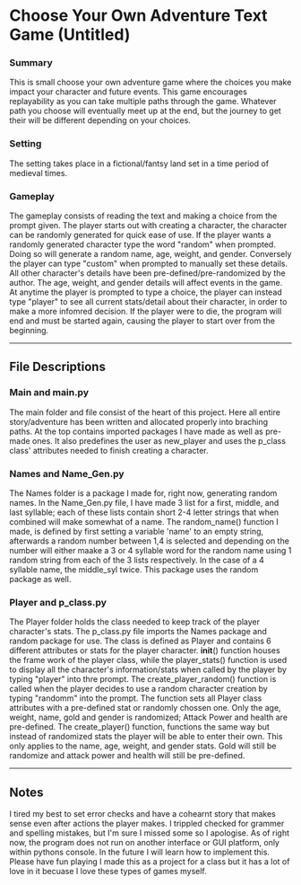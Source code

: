 # Choose Your Own Adventure Text Game (Untitled)

### Summary
This is small choose your own adventure game where the choices you make impact your character and future events. This game encourages replayability as you can take multiple paths through the game. Whatever path you choose will eventually meet up at the end, but the journey to get their will be different depending on your choices.

### Setting
The setting takes place in a fictional/fantsy land set in a time period of medieval times. 

### Gameplay
The gameplay consists of reading the text and making a choice from the prompt given. The player starts out with creating a character, the character can be randomly generated for quick ease of use. If the player wants a randomly generated character type the word "random" when prompted. Doing so will generate a random name, age, weight, and gender. Conversely the player can type "custom" when prompted to manually set these details. All other character's details have been pre-defined/pre-randomized by the author. The age, weight, and gender details will affect events in the game. At anytime the player is prompted to type a choice, the player can instead type "player" to see all current stats/detail about their character, in order to make a more infomred decision. If the player were to die, the program will end and must be started again, causing the player to start over from the beginning.

----


## File Descriptions


### Main and main.py
The main folder and file consist of the heart of this project. Here all entire story/adventure has been written and allocated properly into braching paths. At the top contains imported packages I have made as well as pre-made ones. It also predefines the user as new_player and uses the p_class class' attributes needed to finish creating a character.

### Names and Name_Gen.py
The Names folder is a package I made for, right now, generating random names. In the Name_Gen.py file, I have made 3 list for a first, middle, and last syllable; each of these lists contain short 2-4 letter strings that when combined will make somewhat of a name. The random_name() function I made, is defined by first setting a variable 'name' to an empty string, afterwards a random number between 1,4 is selected and depending on the number will either maake a 3 or 4 syllable word for the random name using 1 random string from each of the 3 lists respectively. In the case of a 4 syllable name, the middle_syl twice. This package uses the random package as well.

### Player and p_class.py
The Player folder holds the class needed to keep track of the player character's stats. The p_class.py file imports the Names package and random package for use. The class is defined as Player and contains 6 different attributes or stats for the player character. __init__() function houses the frame work of the player class, while the player_stats() function is used to display all the character's information/stats when called by the player by typing "player" into thre prompt. The create_player_random() function is called when the player decides to use a random character creation by typing "randomm" into the prompt. The function sets all Player class attributes with a pre-defined stat or randomly chossen one. Only the age, weight, name, gold and gender is randomized; Attack Power and health are pre-defined. The create_player() function, functions the same way but instead of randomized stats the player will be able to enter their own. This only applies to the name, age, weight, and gender stats. Gold will still be randomize and attack power and health will still be pre-defined.

----


## Notes

I tired my best to set error checks and have a cohearnt story that makes sense even after actions the player makes. I trippled checked for grammer and spelling mistakes, but I'm sure I missed some so I apologise. As of right now, the program does not run on another interface or GUI platform, only within pythons console. In the future I will learn how to implement this. Please have fun playing I made this as a project for a class but it has a lot of love in it becuase I love these types of games myself.

